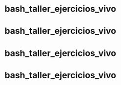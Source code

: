 # bash_taller_ejercicios_vivo
# bash_taller_ejercicios_vivo
# bash_taller_ejercicios_vivo
# bash_taller_ejercicios_vivo

